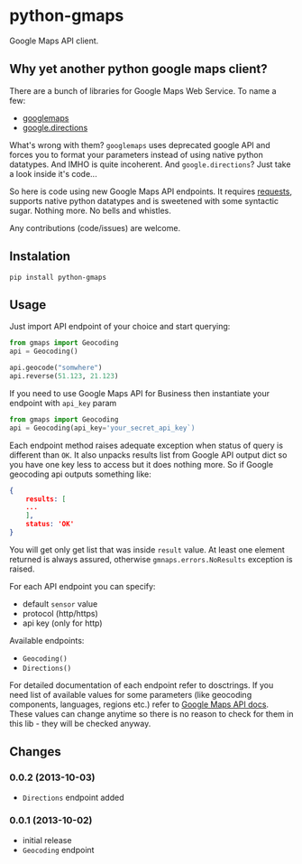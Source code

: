 # python-gmaps

Google Maps API client.

## Why yet another python google maps client?

There are a bunch of libraries for Google Maps Web Service. To name a few:
* [googlemaps](https://pypi.python.org/pypi/googlemaps/)
* [google.directions](https://pypi.python.org/pypi/google.directions)

What's wrong with them? `googlemaps` uses deprecated google API and forces
you to format your parameters instead of using native python datatypes.
And IMHO is quite incoherent. And `google.directions`? Just take a look
inside it's code...

So here is code using new Google Maps API endpoints. It requires
[requests](https://github.com/kennethreitz/requests), supports native python
datatypes and is sweetened with some syntactic sugar. Nothing more.
No bells and whistles.

Any contributions (code/issues) are welcome.

## Instalation

    pip install python-gmaps

## Usage

Just import API endpoint of your choice and start querying:

```python
from gmaps import Geocoding
api = Geocoding()

api.geocode("somwhere")
api.reverse(51.123, 21.123)
```

If you need to use Google Maps API for Business then instantiate your endpoint
with `api_key` param

```python
from gmaps import Geocoding
api = Geocoding(api_key='your_secret_api_key`)
```

Each endpoint method raises adequate exception when status of query is different
than `OK`. It also unpacks results list from Google API output dict so you have
one key less to access but it does nothing more.
So if Google geocoding api outputs something like:

```json
{
    results: [
    ...
    ],
    status: 'OK'
}
```

You will get only get list that was inside `result` value. At least one element
returned is always assured, otherwise `gmnaps.errors.NoResults` exception is
raised.

For each API endpoint you can specify:
* default `sensor` value
* protocol (http/https)
* api key (only for http)

Available endpoints:
* `Geocoding()`
* `Directions()`

For detailed documentation of each endpoint refer to dosctrings. If you need
list of available values for some parameters (like geocoding components,
languages, regions etc.) refer to
[Google Maps API docs](https://developers.google.com/maps/documentation/webservices/).
These values can change anytime so there is no reason to check for them in this
lib - they will be checked anyway.

## Changes

### 0.0.2 (2013-10-03)
- `Directions` endpoint added

### 0.0.1 (2013-10-02)
- initial release
- ```Geocoding``` endpoint